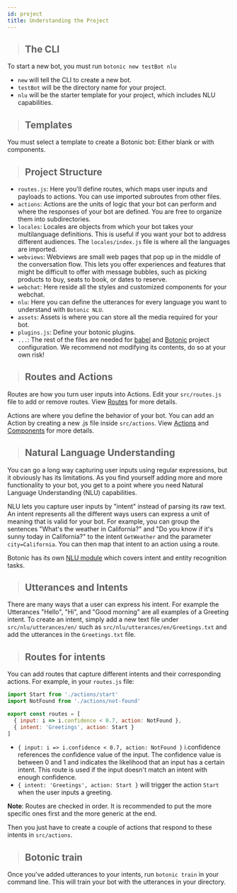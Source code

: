 ```yaml
---
id: project
title: Understanding the Project
---
```


> ## The CLI

To start a new bot, you must run `botonic new testBot nlu`

- `new` will tell the CLI to create a new bot.
- `testBot` will be the directory name for your project.
- `nlu` will be the starter template for your project, which includes NLU capabilities.

> ## Templates

You must select a template to create a Botonic bot: Either blank or with components.

> ## Project Structure

- `routes.js`: Here you'll define routes, which maps user inputs and payloads to actions. You can use imported subroutes from other files.
- `actions`: Actions are the units of logic that your bot can perform and where the responses of your bot are defined. You are free to organize them into subdirectories.
- `locales`: Locales are objects from which your bot takes your multilanguage definitions. This is useful if you want your bot to address different audiences. The `locales/index.js` file is where all the languages are imported.
- `webviews`: Webviews are small web pages that pop up in the middle of the conversation flow. This lets you offer experiences and features that might be difficult to offer with message bubbles, such as picking products to buy, seats to book, or dates to reserve.
- `webchat`: Here reside all the styles and customized components for your webchat.
- `nlu`: Here you can define the utterances for every language you want to understand with `Botonic NLU`.
- `assets`: Assets is where you can store all the media required for your bot.
- `plugins.js`: Define your botonic plugins.
- `...`: The rest of the files are needed for [babel](https://babeljs.io/) and [Botonic](https://github.com/hubtype/botonic) project configuration. We recommend not modifying its contents, do so at your own risk!

>## Routes and Actions

Routes are how you turn user inputs into Actions. Edit your `src/routes.js` file to add or remove routes. View [Routes](/concepts/routes) for more details.

Actions are where you define the behavior of your bot. You can add an Action by creating a new .js file inside `src/actions`. View [Actions](/concepts/actions) and [Components](/concepts/components) for more details.


>## Natural Language Understanding

You can go a long way capturing user inputs using regular expressions, but it obviously has its limitations. As you find yourself adding more and more functionality to your bot, you get to a point where you need Natural Language Understanding (NLU) capabilities.

NLU lets you capture user inputs by "intent" instead of parsing its raw text. An intent represents all the different ways users can express a unit of meaning that is valid for your bot. For example, you can group the sentences "What's the weather in California?" and "Do you know if it's sunny today in California?" to the intent `GetWeather` and the parameter `city=California`. You can then map that intent to an action using a route.

Botonic has its own [NLU module](/concepts/nlu) which covers intent and entity recognition tasks.

>## Utterances and Intents

There are many ways that a user can express his intent. For example the Utterances "Hello", "Hi", and "Good morning" are all examples of a Greeting intent. 
To create an intent, simply add a new text file under `src/nlu/utterances/en/` such as `src/nlu/utterances/en/Greetings.txt` and add the utterances in the `Greetings.txt` file.

>## Routes for intents

You can add routes that capture different intents and their corresponding actions. For example, in your `routes.js` file:

```javascript
import Start from './actions/start'
import NotFound from './actions/not-found'

export const routes = [
  { input: i => i.confidence < 0.7, action: NotFound },
  { intent: 'Greetings', action: Start }
]
```

- `{ input: i => i.confidence < 0.7, action: NotFound }` i.confidence references the confidence value of the input. The confidence value is  between 0 and 1 and indicates the likelihood that an input has a certain intent. This route is used if the input doesn't match an intent with enough confidence.
- `{ intent: 'Greetings', action: Start }` will trigger the action `Start` when the user inputs a greeting.

**Note**: Routes are checked in order. It is recommended to put the more specific ones first and the more generic at the end.

Then you just have to create a couple of actions that respond to these intents in `src/actions`.

>## Botonic train

Once you've added utterances to your intents, run `botonic train` in your command line. This will train your bot with the utterances in your directory.